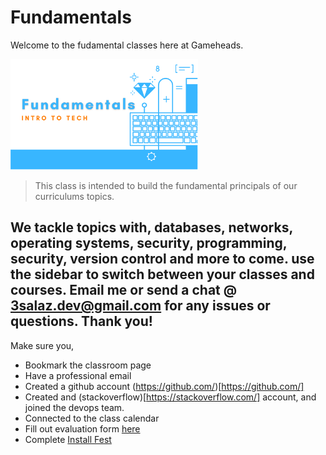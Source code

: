 # Fundamentals

Welcome to the fudamental classes here at Gameheads.

<img width="300" src="../../media/Tekperfect-Banners/1.svg">

>  This class is intended to build the fundamental principals of our curriculums topics.

We tackle topics with, databases, networks, operating systems, security, programming, security, version control and more to come.
use the sidebar to switch between your classes and courses. Email me or send a chat @ 3salaz.dev@gmail.com for any issues or questions. Thank you!
---
Make sure you, 

- Bookmark the classroom page
- Have a professional email
- Created a github account (https://github.com/)[https://github.com/]
- Created and (stackoverflow)[https://stackoverflow.com/] account, and joined the devops team.
- Connected to the class calendar
- Fill out evaluation form [here](https://docs.google.com/forms/d/1pu4Kerm9zIOmRS8WpvRl44PPvstDkh8l3hn2rhIw2Og/edit)
- Complete [Install Fest](../../resources/installFest.md)
